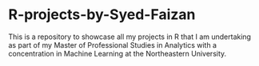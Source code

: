 # R-projects-by-Syed-Faizan
This is a repository to showcase all my projects in R that I am undertaking as part of my Master of Professional Studies in Analytics with a concentration in Machine Learning at the Northeastern University.
